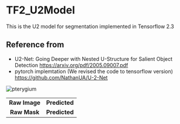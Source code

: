 # TF2_U2Model
This is the U2 model for segmentation implemented in Tensorflow 2.3



## Reference from 
- U2-Net: Going Deeper with Nested U-Structure for Salient Object Detection
  https://arxiv.org/pdf/2005.09007.pdf
- pytorch implemtation (We revised the code to tensorflow version)
  https://github.com/NathanUA/U-2-Net





![pterygium](https://github.com/soxHenry433/TF2_U2Model/blob/master/Test/1D0734605CB1FF86A792C14BB6A794616FA37246-HR-20181122_0.png "Predicted images")


|            |           |
|:---------:|:---------:|
|**Raw Image**|**Predicted**| 
|**Raw Mask**|**Predicted**|


